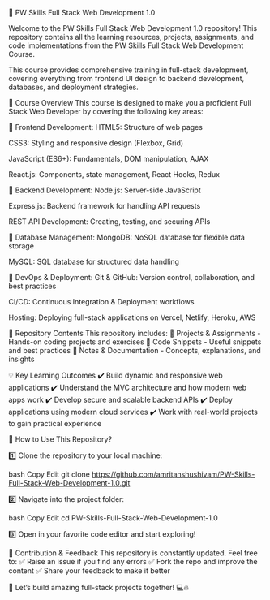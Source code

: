 🚀 PW Skills Full Stack Web Development 1.0

Welcome to the PW Skills Full Stack Web Development 1.0 repository! This repository contains all the learning resources, projects, assignments, and code implementations from the PW Skills Full Stack Web Development Course.

This course provides comprehensive training in full-stack development, covering everything from frontend UI design to backend development, databases, and deployment strategies.

📌 Course Overview
This course is designed to make you a proficient Full Stack Web Developer by covering the following key areas:

🔹 Frontend Development:
HTML5: Structure of web pages

CSS3: Styling and responsive design (Flexbox, Grid)

JavaScript (ES6+): Fundamentals, DOM manipulation, AJAX

React.js: Components, state management, React Hooks, Redux

🔹 Backend Development:
Node.js: Server-side JavaScript

Express.js: Backend framework for handling API requests

REST API Development: Creating, testing, and securing APIs

🔹 Database Management:
MongoDB: NoSQL database for flexible data storage

MySQL: SQL database for structured data handling

🔹 DevOps & Deployment:
Git & GitHub: Version control, collaboration, and best practices

CI/CD: Continuous Integration & Deployment workflows

Hosting: Deploying full-stack applications on Vercel, Netlify, Heroku, AWS

📂 Repository Contents
This repository includes:
📁 Projects & Assignments - Hands-on coding projects and exercises
📁 Code Snippets - Useful snippets and best practices
📁 Notes & Documentation - Concepts, explanations, and insights

💡 Key Learning Outcomes
✔️ Build dynamic and responsive web applications
✔️ Understand the MVC architecture and how modern web apps work
✔️ Develop secure and scalable backend APIs
✔️ Deploy applications using modern cloud services
✔️ Work with real-world projects to gain practical experience

🚀 How to Use This Repository?

1️⃣ Clone the repository to your local machine:

bash
Copy
Edit
git clone https://github.com/amritanshushivam/PW-Skills-Full-Stack-Web-Development-1.0.git

2️⃣ Navigate into the project folder:

bash
Copy
Edit
cd PW-Skills-Full-Stack-Web-Development-1.0

3️⃣ Open in your favorite code editor and start exploring!

📢 Contribution & Feedback
This repository is constantly updated. Feel free to:
✅ Raise an issue if you find any errors
✅ Fork the repo and improve the content
✅ Share your feedback to make it better

🚀 Let’s build amazing full-stack projects together! 💻🔥

